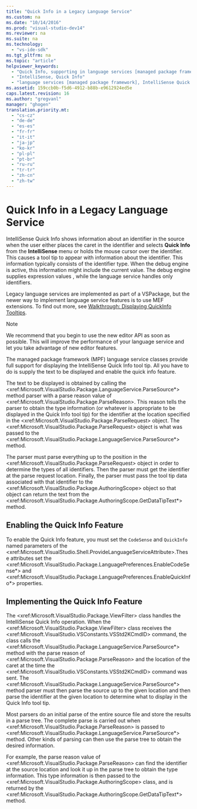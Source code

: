 ```yaml
---
title: "Quick Info in a Legacy Language Service"
ms.custom: na
ms.date: "10/14/2016"
ms.prod: "visual-studio-dev14"
ms.reviewer: na
ms.suite: na
ms.technology: 
  - "vs-ide-sdk"
ms.tgt_pltfrm: na
ms.topic: "article"
helpviewer_keywords: 
  - "Quick Info, supporting in language services [managed package framework]"
  - "IntelliSense, Quick Info"
  - "language services [managed package framework], IntelliSense Quick Info"
ms.assetid: 159ccb0b-f5d6-4912-b88b-e9612924ed5e
caps.latest.revision: 16
ms.author: "gregvanl"
manager: "ghogen"
translation.priority.mt: 
  - "cs-cz"
  - "de-de"
  - "es-es"
  - "fr-fr"
  - "it-it"
  - "ja-jp"
  - "ko-kr"
  - "pl-pl"
  - "pt-br"
  - "ru-ru"
  - "tr-tr"
  - "zh-cn"
  - "zh-tw"
---
```

# Quick Info in a Legacy Language Service
IntelliSense Quick Info shows information about an identifier in the source when the user either places the caret in the identifier and selects **Quick Info** from the **IntelliSense** menu or holds the mouse cursor over the identifier. This causes a tool tip to appear with information about the identifier. This information typically consists of the identifier type. When the debug engine is active, this information might include the current value. The debug engine supplies expression values , while the language service handles only identifiers.  
  
 Legacy language services are implemented as part of a VSPackage, but the newer way to implement language service features is to use MEF extensions. To find out more, see [Walkthrough: Displaying QuickInfo Tooltips](../extensibility/walkthrough--displaying-quickinfo-tooltips.md).  
  
> [!NOTE]
>  We recommend that you begin to use the new editor API as soon as possible. This will improve the performance of your language service and let you take advantage of new editor features.  
  
 The managed package framework (MPF) language service classes provide full support for displaying the IntelliSense Quick Info tool tip. All you have to do is supply the text to be displayed and enable the quick info feature.  
  
 The text to be displayed is obtained by calling the \<xref:Microsoft.VisualStudio.Package.LanguageService.ParseSource*> method parser with a parse reason value of \<xref:Microsoft.VisualStudio.Package.ParseReason>. This reason tells the parser to obtain the type information (or whatever is appropriate to be displayed in the Quick Info tool tip) for the identifier at the location specified in the \<xref:Microsoft.VisualStudio.Package.ParseRequest> object. The \<xref:Microsoft.VisualStudio.Package.ParseRequest> object is what was passed to the \<xref:Microsoft.VisualStudio.Package.LanguageService.ParseSource*> method.  
  
 The parser must parse everything up to the position in the \<xref:Microsoft.VisualStudio.Package.ParseRequest> object in order to determine the types of all identifiers. Then the parser must get the identifier at the parse request location. Finally, the parser must pass the tool tip data associated with that identifier to the \<xref:Microsoft.VisualStudio.Package.AuthoringScope> object so that object can return the text from the \<xref:Microsoft.VisualStudio.Package.AuthoringScope.GetDataTipText*> method.  
  
## Enabling the Quick Info Feature  
 To enable the Quick Info feature, you must set the `CodeSense` and `QuickInfo` named parameters of the \<xref:Microsoft.VisualStudio.Shell.ProvideLanguageServiceAttribute>.These attributes set the \<xref:Microsoft.VisualStudio.Package.LanguagePreferences.EnableCodeSense*> and \<xref:Microsoft.VisualStudio.Package.LanguagePreferences.EnableQuickInfo*> properties.  
  
## Implementing the Quick Info Feature  
 The \<xref:Microsoft.VisualStudio.Package.ViewFilter> class handles the IntelliSense Quick Info operation. When the \<xref:Microsoft.VisualStudio.Package.ViewFilter> class receives the \<xref:Microsoft.VisualStudio.VSConstants.VSStd2KCmdID> command, the class calls the \<xref:Microsoft.VisualStudio.Package.LanguageService.ParseSource*> method with the parse reason of \<xref:Microsoft.VisualStudio.Package.ParseReason> and the location of the caret at the time the \<xref:Microsoft.VisualStudio.VSConstants.VSStd2KCmdID> command was sent. The \<xref:Microsoft.VisualStudio.Package.LanguageService.ParseSource*> method parser must then parse the source up to the given location and then parse the identifier at the given location to determine what to display in the Quick Info tool tip.  
  
 Most parsers do an initial parse of the entire source file and store the results in a parse tree. The complete parse is carried out when \<xref:Microsoft.VisualStudio.Package.ParseReason> is passed to \<xref:Microsoft.VisualStudio.Package.LanguageService.ParseSource*> method. Other kinds of parsing can then use the parse tree to obtain the desired information.  
  
 For example, the parse reason value of \<xref:Microsoft.VisualStudio.Package.ParseReason> can find the identifier at the source location and look it up in the parse tree to obtain the type information. This type information is then passed to the \<xref:Microsoft.VisualStudio.Package.AuthoringScope> class, and is returned by the \<xref:Microsoft.VisualStudio.Package.AuthoringScope.GetDataTipText*> method.